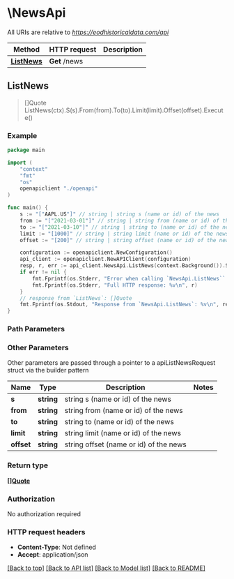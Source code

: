 # \NewsApi

All URIs are relative to *https://eodhistoricaldata.com/api*

Method | HTTP request | Description
------------- | ------------- | -------------
[**ListNews**](NewsApi.md#ListNews) | **Get** /news | 



## ListNews

> []Quote ListNews(ctx).S(s).From(from).To(to).Limit(limit).Offset(offset).Execute()





### Example

```go
package main

import (
    "context"
    "fmt"
    "os"
    openapiclient "./openapi"
)

func main() {
    s := "["AAPL.US"]" // string | string s (name or id) of the news
    from := "["2021-03-01"]" // string | string from (name or id) of the news
    to := "["2021-03-10"]" // string | string to (name or id) of the news
    limit := "[1000]" // string | string limit (name or id) of the news
    offset := "[200]" // string | string offset (name or id) of the news

    configuration := openapiclient.NewConfiguration()
    api_client := openapiclient.NewAPIClient(configuration)
    resp, r, err := api_client.NewsApi.ListNews(context.Background()).S(s).From(from).To(to).Limit(limit).Offset(offset).Execute()
    if err != nil {
        fmt.Fprintf(os.Stderr, "Error when calling `NewsApi.ListNews``: %v\n", err)
        fmt.Fprintf(os.Stderr, "Full HTTP response: %v\n", r)
    }
    // response from `ListNews`: []Quote
    fmt.Fprintf(os.Stdout, "Response from `NewsApi.ListNews`: %v\n", resp)
}
```

### Path Parameters



### Other Parameters

Other parameters are passed through a pointer to a apiListNewsRequest struct via the builder pattern


Name | Type | Description  | Notes
------------- | ------------- | ------------- | -------------
 **s** | **string** | string s (name or id) of the news | 
 **from** | **string** | string from (name or id) of the news | 
 **to** | **string** | string to (name or id) of the news | 
 **limit** | **string** | string limit (name or id) of the news | 
 **offset** | **string** | string offset (name or id) of the news | 

### Return type

[**[]Quote**](Quote.md)

### Authorization

No authorization required

### HTTP request headers

- **Content-Type**: Not defined
- **Accept**: application/json

[[Back to top]](#) [[Back to API list]](../README.md#documentation-for-api-endpoints)
[[Back to Model list]](../README.md#documentation-for-models)
[[Back to README]](../README.md)

